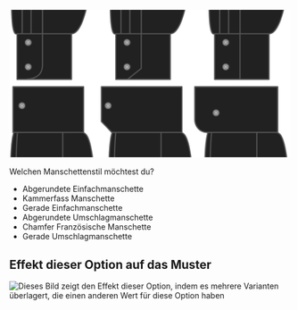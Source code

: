 ![Manschettenstil](cuffstyle.svg)

Welchen Manschettenstil möchtest du?

*   Abgerundete Einfachmanschette
*   Kammerfass Manschette
*   Gerade Einfachmanschette
*   Abgerundete Umschlagmanschette
*   Chamfer Französische Manschette
*   Gerade Umschlagmanschette

## Effekt dieser Option auf das Muster

![Dieses Bild zeigt den Effekt dieser Option, indem es mehrere Varianten überlagert, die einen anderen Wert für diese Option haben](simone\_cuffstyle\_sample.svg "Effekt dieser Option auf das Muster")
